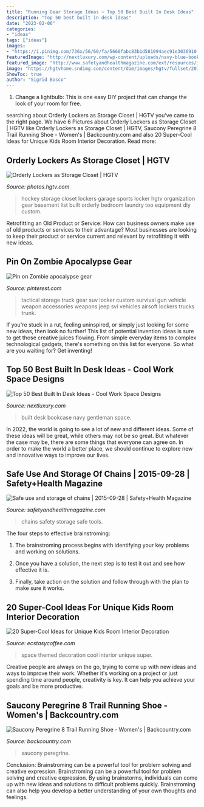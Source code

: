 ```yaml
---
title: "Running Gear Storage Ideas ~ Top 50 Best Built In Desk Ideas"
description: "Top 50 best built in desk ideas"
date: "2023-02-06"
categories:
- "ideas"
tags: ["ideas"]
images:
- "https://i.pinimg.com/736x/56/60/fa/5660fabc83b1d581094aec91e3036910--tactical-truck-tactical-survival.jpg"
featuredImage: "http://nextluxury.com/wp-content/uploads/navy-blue-bookcase-built-in-desk-ideas.jpg"
featured_image: "http://www.safetyandhealthmagazine.com/ext/resources/images/safety-tips/Chains.jpg?1441223481"
image: "https://hgtvhome.sndimg.com/content/dam/images/hgtv/fullset/2013/6/26/0/HLILIT112H_after-storage-kids-room-sports-locker_3x4.jpg.rend.hgtvcom.616.924.suffix/1400980508451.jpeg"
ShowToc: true
author: "Sigrid Bosco"
---
```



1. Change a lightbulb: This is one easy DIY project that can change the look of your room for free.

	

		
searching about Orderly Lockers as Storage Closet | HGTV you've came to the right page. We have 6 Pictures about Orderly Lockers as Storage Closet | HGTV like Orderly Lockers as Storage Closet | HGTV, Saucony Peregrine 8 Trail Running Shoe - Women&#039;s | Backcountry.com and also 20 Super-Cool Ideas for Unique Kids Room Interior Decoration. Read more:
		
    
## Orderly Lockers As Storage Closet | HGTV

<img loading=lazy src="https://hgtvhome.sndimg.com/content/dam/images/hgtv/fullset/2013/6/26/0/HLILIT112H_after-storage-kids-room-sports-locker_3x4.jpg.rend.hgtvcom.616.924.suffix/1400980508451.jpeg" onerror="this.onerror=null;this.src='https://tse3.mm.bing.net/th?id=OIP.Rg80cBgCsg-Yi7QzZsQXYAHaLH&amp;pid=15.1';" alt="Orderly Lockers as Storage Closet | HGTV">

_Source: photos.hgtv.com_

>hockey storage closet lockers garage sports locker hgtv organization gear basement list built orderly bedroom laundry too equipment diy custom. 

	

Retrofitting an Old Product or Service: How can business owners make use of old products or services to their advantage?
Most businesses are looking to keep their product or service current and relevant by retrofitting it with new ideas.

    
## Pin On Zombie Apocalypse Gear

<img loading=lazy src="https://i.pinimg.com/736x/56/60/fa/5660fabc83b1d581094aec91e3036910--tactical-truck-tactical-survival.jpg" onerror="this.onerror=null;this.src='https://tse1.mm.bing.net/th?id=OIP.saaPdVwoclen8dzNwkMOFwHaE7&amp;pid=15.1';" alt="Pin on Zombie apocalypse gear">

_Source: pinterest.com_

>tactical storage truck gear suv locker custom survival gun vehicle weapon accessories weapons jeep svi vehicles airsoft lockers trucks trunk. 

	

If you're stuck in a rut, feeling uninspired, or simply just looking for some new ideas, then look no further! This list of potential invention ideas is sure to get those creative juices flowing. From simple everyday items to complex technological gadgets, there's something on this list for everyone. So what are you waiting for? Get inventing!

    
## Top 50 Best Built In Desk Ideas - Cool Work Space Designs

<img loading=lazy src="http://nextluxury.com/wp-content/uploads/navy-blue-bookcase-built-in-desk-ideas.jpg" onerror="this.onerror=null;this.src='https://tse4.mm.bing.net/th?id=OIP.C3CQMvQan6iwEXwih7Y0QAHaJM&amp;pid=15.1';" alt="Top 50 Best Built In Desk Ideas - Cool Work Space Designs">

_Source: nextluxury.com_

>built desk bookcase navy gentleman space. 

	

In 2022, the world is going to see a lot of new and different ideas. Some of these ideas will be great, while others may not be so great. But whatever the case may be, there are some things that everyone can agree on. In order to make the world a better place, we should continue to explore new and innovative ways to improve our lives.

    
## Safe Use And Storage Of Chains | 2015-09-28 | Safety+Health Magazine

<img loading=lazy src="http://www.safetyandhealthmagazine.com/ext/resources/images/safety-tips/Chains.jpg?1441223481" onerror="this.onerror=null;this.src='https://tse4.mm.bing.net/th?id=OIP.e6pzqCfDrYzJElUfdZZRPQHaIk&amp;pid=15.1';" alt="Safe use and storage of chains | 2015-09-28 | Safety+Health Magazine">

_Source: safetyandhealthmagazine.com_

>chains safety storage safe tools. 

	

The four steps to effective brainstroming:
1. The brainstroming process begins with identifying your key problems and working on solutions.
2. Once you have a solution, the next step is to test it out and see how effective it is.

3. Finally, take action on the solution and follow through with the plan to make sure it works.

    
## 20 Super-Cool Ideas For Unique Kids Room Interior Decoration

<img loading=lazy src="https://i1.wp.com/www.ecstasycoffee.com/wp-content/uploads/2017/05/space-themed-kids-room.jpg?resize=678%2C960" onerror="this.onerror=null;this.src='https://tse4.mm.bing.net/th?id=OIP.gAQin8W2Vniq6b8c5-ZrbgHaKf&amp;pid=15.1';" alt="20 Super-Cool Ideas for Unique Kids Room Interior Decoration">

_Source: ecstasycoffee.com_

>space themed decoration cool interior unique super. 

	

Creative people are always on the go, trying to come up with new ideas and ways to improve their work. Whether it's working on a project or just spending time around people, creativity is key. It can help you achieve your goals and be more productive.

    
## Saucony Peregrine 8 Trail Running Shoe - Women&#039;s | Backcountry.com

<img loading=lazy src="https://content.backcountry.com/images/items/1200/SAU/SAU00BN/BLA.jpg" onerror="this.onerror=null;this.src='https://tse2.mm.bing.net/th?id=OIP.Ryq1FP9WsZxaY3S7xBgMfAHaHa&amp;pid=15.1';" alt="Saucony Peregrine 8 Trail Running Shoe - Women&#039;s | Backcountry.com">

_Source: backcountry.com_

>saucony peregrine. 

	

Conclusion: Brainstroming can be a powerful tool for problem solving and creative expression.
Brainstroming can be a powerful tool for problem solving and creative expression. By using brainstorms, individuals can come up with new ideas and solutions to difficult problems quickly. Brainstroming can also help you develop a better understanding of your own thoughts and feelings.

